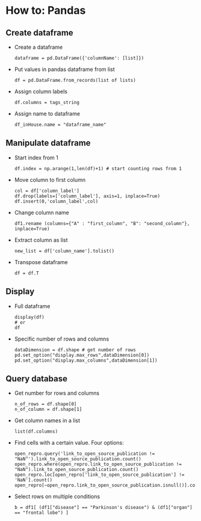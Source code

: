 # How to: Pandas
 
## Create dataframe

- Create a dataframe  
  ```
  dataframe = pd.DataFrame({'columnName': [list]})
  ```
 
- Put values in pandas dataframe from list  
  ```
  df = pd.DataFrame.from_records(list of lists)
  ```

- Assign column labels
  ```
  df.columns = tags_string
  ```
- Assign name to dataframe
  ```
  df_inHouse.name = "dataframe_name"
  ```
    
  
## Manipulate dataframe
- Start index from 1
  ```
  df.index = np.arange(1,len(df)+1) # start counting rows from 1
  ```
- Move column to first column
  ```
  col = df['column_label']
  df.drop(labels=['column_label'], axis=1, inplace=True)
  df.insert(0,'column_label',col)
  ```
- Change column name 
  ```
  df1.rename (columns={"A" : "first_column", "B": "second_column"}, inplace=True)
  ```
- Extract column as list  
  ```
  new_list = df['column_name'].tolist()
  ```
- Transpose dataframe  
  ```
  df = df.T
  ```

## Display  
- Full dataframe 
  ```
  display(df)
  # or
  df
  ```
- Specific number of rows and columns
  ```
  dataDimension = df.shape # get number of rows
  pd.set_option("display.max_rows",dataDimension[0])
  pd.set_option("display.max_columns",dataDimension[1])
  ```

  
## Query database  
- Get number for rows and columns
  ```
  n_of_rows = df.shape[0] 
  n_of_column = df.shape[1]
  ```
- Get column names in a list   
  ```
  list(df.columns)
  ```

- Find cells with a certain value. Four options:  
  ```
  open_repro.query('link_to_open_source_publication != "NaN"').link_to_open_source_publication.count()
  open_repro.where(open_repro.link_to_open_source_publication != "NaN").link_to_open_source_publication.count()
  open_repro.loc[open_repro['link_to_open_source_publication'] != 'NaN'].count()
  open_repro[~open_repro.link_to_open_source_publication.isnull()].count()
  ```  
- Select rows on multiple conditions
  ```
  b = df1[ (df1["disease"] == "Parkinson's disease") & (df1["organ"] == "frontal lobe") ]
  ```


